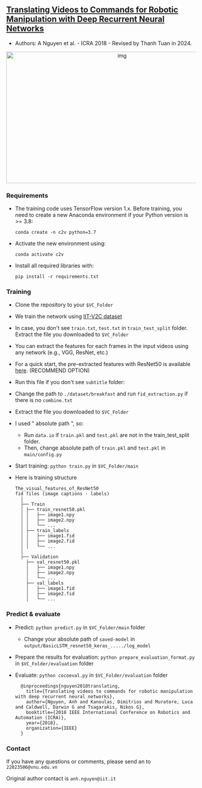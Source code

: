 ## [Translating Videos to Commands for Robotic Manipulation with Deep Recurrent Neural Networks](https://arxiv.org/pdf/1710.00290.pdf)
- Authors: A Nguyen et al. - ICRA 2018 - Revised by Thanh Tuan in 2024.

<p align="center">
  <picture>
    <img alt="img" src="https://raw.githubusercontent.com/nqanh/video2command/master/mics/Video2command1.jpg "video2command"" width="600" height="350" style="max-width: 100%;">
  </picture>
</p>


### Requirements
- The training code uses TensorFlow version 1.x. Before training, you need to create a new Anaconda environment if your Python version is >= 3.8:

      conda create -n c2v python=3.7
- Activate the new environment using:

      conda activate c2v
- Install all required libraries with:

      pip install -r requirements.txt

### Training
- Clone the repository to your `$VC_Folder`
- We train the network using [IIT-V2C dataset](https://sites.google.com/site/iitv2c/)
- In case, you don't see `train.txt`, `test.txt` in `train_test_split` folder. Extract the file you downloaded to `$VC_Folder`
- You can extract the features for each frames in the input videos using any network (e.g., VGG, ResNet, etc.)
- For a quick start, the pre-extracted features with ResNet50 is available [here](https://drive.google.com/file/d/1Y_YKHB4Bw6MPXj05S36d1G_3rMx73Uv5/view?usp=sharing). (RECOMMEND OPTION)
- Run this file if you don't see `subtitle` folder:
- Change the path to `./dataset/breakfast` and run `fid_extraction.py` if there is no `combine.txt`
- Extract the file you downloaded to `$VC_Folder`
- I used " absolute path ", so:
  - Run `data.io` if `train.pkl` and `test.pkl` are not in the train_test_split folder.
  - Then, change absolute path of `train.pkl` and `test.pkl` in `main/config.py` 
- Start training: `python train.py` in `$VC_Folder/main`
- Here is training structure

      The_visual_features_of_ResNet50
      fid files (image captions - labels)
        │
        ├── Train
        │ ├── train_resnet50.pkl
        │ │   ├── image1.npy
        │ │   ├── image2.npy
        │ │   └── ...
        │ ├── train_labels
        │ │   ├── image1.fid
        │ │   ├── image2.fid
        │ │   └── ...
        │  
        ├── Validation
          ├── val_resnet50.pkl
          │   ├── image1.npy
          │   ├── image2.npy
          │   └── ...
          ├── val_labels
          │   ├── image1.fid
          │   ├── image2.fid
          │   └── ...


### Predict & evaluate
- Predict: `python predict.py` in `$VC_Folder/main` folder
  - Change your absolute path of `saved-model` in `output/BasicLSTM_resnet50_keras_...../log_model`
- Prepare the results for evaluation: `python prepare_evaluation_format.py` in `$VC_Folder/evaluation` folder
- Evaluate: `python cocoeval.py` in `$VC_Folder/evaluation` folder

		
		@inproceedings{nguyen2018translating,
		  title={Translating videos to commands for robotic manipulation with deep recurrent neural networks},
		  author={Nguyen, Anh and Kanoulas, Dimitrios and Muratore, Luca and Caldwell, Darwin G and Tsagarakis, Nikos G},
		  booktitle={2018 IEEE International Conference on Robotics and Automation (ICRA)},
		  year={2018},
		  organization={IEEE}
		}


### Contact
If you have any questions or comments, please send an to `22023506@vnu.edu.vn`


Original author contact is `anh.nguyen@iit.it`
